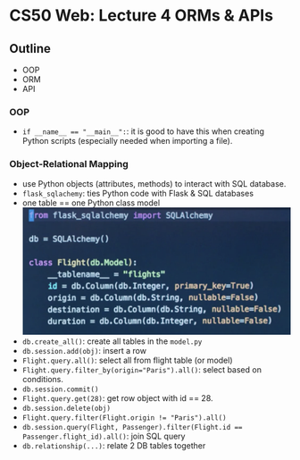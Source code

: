 # CS50 Web: Lecture 4 ORMs & APIs 

## Outline
* OOP 
* ORM 
* API 

### OOP 
* `if __name__ == "__main__":`: it is good to have this when creating Python scripts (especially needed when importing a file). 

### Object-Relational Mapping
* use Python objects (attributes, methods) to interact with SQL database. 
* `flask_sqlachemy`: ties Python code with Flask & SQL databases 
* one table == one Python class model 
![](./img/flask_sqlalchemy.png) 
* `db.create_all()`: create all tables in the `model.py` 
* `db.session.add(obj)`: insert a row 
* `Flight.query.all()`: select all from flight table (or model) 
* `Flight.query.filter_by(origin="Paris").all()`: select based on conditions. 
* `db.session.commit()`
* `Flight.query.get(28)`: get row object with id == 28. 
* `db.session.delete(obj)` 
* `Flight.query.filter(Flight.origin != "Paris").all()` 
* `db.session.query(Flight, Passenger).filter(Flight.id == Passenger.flight_id).all()`: join SQL query 
* `db.relationship(...)`: relate 2 DB tables together 
